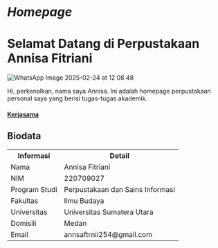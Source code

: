 # _Homepage_
# Selamat Datang di Perpustakaan Annisa Fitriani
![WhatsApp Image 2025-02-24 at 12 08 48](https://github.com/user-attachments/assets/0b384921-3216-40c7-8c89-fefb10ebaf38)

<body>
Hi, perkenalkan, nama saya Annisa. Ini adalah homepage perpustakaan personal saya yang berisi tugas-tugas akademik.
<h4><a href="http://pustaka.unp.ac.id/">Kerjasama</a>
<h2>Biodata</h2>
<table>
    <tr>
        <th>Informasi</th>
        <th>Detail</th>
    </tr>
    <tr>
        <td>Nama</td>
        <td>Annisa Fitriani</td>
    </tr>
    <tr>
        <td>NIM</td>
        <td>220709027</td>
    </tr>
    <tr>
        <td>Program Studi</td>
        <td>Perpustakaan dan Sains Informasi</td>
    </tr> 
    <tr>
        <td>Fakultas</td>
        <td>Ilmu Budaya</td>
    </tr>  
    <tr>
        <td>Universitas</td>
        <td>Universitas Sumatera Utara</td>
    </tr>
    <tr>
        <td>Domisili</td>
        <td>Medan</td>
    </tr>
    <tr>
        <td>Email</td>
        <td>annsaftrnii254@gmail.com</td>
